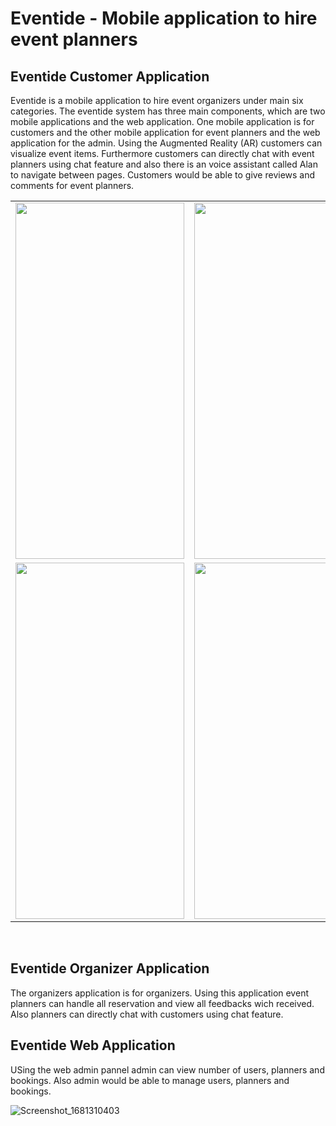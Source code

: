 # Eventide - Mobile application to hire event planners

## Eventide Customer Application

Eventide is a mobile application to hire event organizers under main six categories. The eventide system has three main components, which are two mobile applications and the web application. One mobile application is for customers and the other mobile application for event planners and the web application for the admin. Using the Augmented Reality (AR) customers can visualize event items. Furthermore customers can directly chat 
with event planners using chat feature and also there is an voice assistant called Alan to navigate between pages. Customers would be able to give reviews and comments for event planners.

<table border="0">
  <tr>
    <td><img src="https://github.com/AnjanaDeAbrew/Eventide/assets/102325586/eba1594b-5a77-43ba-a77c-0d411cb8afcf" height="570" width="270" ></td>
    <td><img src="https://github.com/AnjanaDeAbrew/Eventide/assets/102325586/93b03fb4-7621-440c-9f31-c18a422c0510" height="570" width="270" ></td>
     <td><img src="https://github.com/AnjanaDeAbrew/Eventide/assets/102325586/cd40fe70-0684-4697-9b28-17f72b7fe831" height="570" width="270" ></td>
  </tr>
    <tr>
    <td><img src="https://github.com/AnjanaDeAbrew/Eventide/assets/102325586/7c311755-cef5-48f7-a461-2d4a989eb97c" height="570" width="270" ></td>
    <td><img src="https://github.com/AnjanaDeAbrew/Eventide/assets/102325586/da01d762-d43d-432a-8450-7b8f1883e237" height="570" width="270" ></td>
     <td><img src="https://github.com/AnjanaDeAbrew/Eventide/assets/102325586/01332711-372a-4813-8259-1cacce7118de" height="570" width="270" ></td>
  </tr>
 </table><br>

## Eventide Organizer Application

The organizers application is for organizers. Using this application event planners can handle all reservation and view all feedbacks wich received. Also planners can directly chat with customers using chat feature.

## Eventide Web Application

USing the web admin pannel admin can view number of users, planners and bookings. Also admin would be able to manage users, planners and bookings.

![Screenshot_1681310403]()
